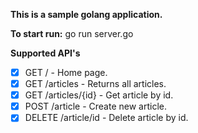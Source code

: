 **This is a sample golang application.**

**To start run:**
go run server.go

**Supported API's**
- [x] GET /              - Home page.
- [x] GET /articles      - Returns all articles.
- [x] GET /articles/{id} - Get article by id.
- [x] POST /article      - Create new article.
- [x] DELETE /article/id - Delete article by id.
